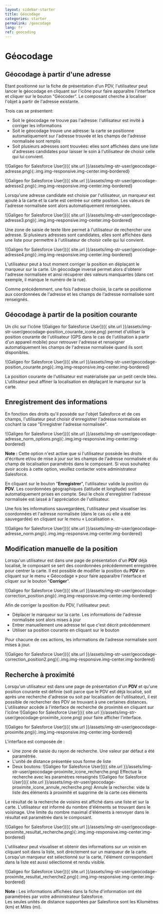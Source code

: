 ```yaml
---
layout: sidebar-starter
title: Géocodage
categories: starter
permalink: /geocodage
lang: fr
ref: geocoding
---
```


# Géocodage

## Géocodage à partir d'une adresse

Etant positionné sur la fiche de présentation d'un PDV, l'utilisateur peut lancer le géocodage en cliquant sur l'icône    pour faire apparaître l'interface et cliquer sur le bouton "Géocoder". Le composant cherche à localiser l'objet à partir de l'adresse existante.

Trois cas se présentent:
- Soit le géocodage ne trouve pas l'adresse: l'utilisateur est invité à corriger les informations
- Soit le géocodage trouve une adresse: la carte se positionne automatiquement sur l'adresse trouvée et les champs de l'adresse normalisée sont remplis
- Soit plusieurs adresses sont trouvées: elles sont affichées dans une liste d'adresses candidates pour laisser le soin à l'utilisateur de choisir celle qui lui convient.

![Galigeo for Salesforce User]({{ site.url }}/assets/img-str-user/geocodage-adresse.png){:.img.img-responsive.img-center.img-bordered}

![Galigeo for Salesforce User]({{ site.url }}/assets/img-str-user/geocodage-adresse2.png){:.img.img-responsive.img-center.img-bordered}

Lorsqu'une adresse candidate est choisie par l'utilisateur, un marqueur est ajouté à la carte et la carte est centrée sur cette position. Les valeurs de l'adresse normalisée sont alors automatiquement renseignées.

![Galigeo for Salesforce User]({{ site.url }}/assets/img-str-user/geocodage-adresse3.png){:.img.img-responsive.img-center.img-bordered}

Une zone de saisie de texte libre permet à l'utilisateur de rechercher une adresse. Si plusieurs adresses sont candidates, elles sont affichées dans une liste pour permettre à l'utilisateur de choisir celle qui lui convient.

![Galigeo for Salesforce User]({{ site.url }}/assets/img-str-user/geocodage-adresse4.png){:.img.img-responsive.img-center.img-bordered}

L'utilisateur peut à tout moment corriger la position en déplaçant le marqueur sur la carte. Un géocodage inversé permet alors d'obtenir l'adresse normalisée et ainsi récupérer des valeurs manquantes (dans cet exemple, il manque le numéro de la rue).

Comme précédemment, une fois l'adresse choisie, la carte se positionne aux coordonnées de l'adresse et les champs de l'adresse normalisée sont renseignés.

## Géocodage à partir de la position courante

Un clic sur l’icône ![Galigeo for Salesforce User]({{ site.url }}/assets/img-str-user/geocodage-position_courante_icone.png) permet d'utiliser la position courante de l'utilisateur (GPS dans le cas de l'utilisation à partir d'un appareil mobile) pour retrouver l'adresse et renseigner automatiquement les champs de l'adresse normalisée quand ils sont disponibles.

![Galigeo for Salesforce User]({{ site.url }}/assets/img-str-user/geocodage-position_courante.png){:.img.img-responsive.img-center.img-bordered}

La position courante de l'utilisateur est matérialisée par un petit cercle bleu. L'utilisateur peut affiner la localisation en déplaçant le marqueur sur la carte.

## Enregistrement des informations

En fonction des droits qu'il possède sur l'objet Salesforce et de ces champs, l'utilisateur peut choisir d'enregistrer l'adresse normalisée en cochant la case "Enregistrer l'adresse normalisée".

![Galigeo for Salesforce User]({{ site.url }}/assets/img-str-user/geocodage-adresse_norm_options.png){:.img.img-responsive.img-center.img-bordered}

<div class="alert alert-info" role="alert"> <strong>Note :</strong> Cette option n'est active que si l'utilisateur possède les droits d'écriture et/ou de mise à jour sur les champs de l'adresse normalisée et du champ de localisation paramétrés dans le composant. Si vous souhaitez avoir accès à cette option, veuillez contacter votre administrateur Salesforce.</div>

En cliquant sur le bouton "**Enregistrer**", l'utilisateur valide la position du **PDV**. Les coordonnées géographiques (latitude et longitude) sont automatiquement prises en compte. Seul le choix d'enregistrer l'adresse normalisée est laissé à l'appréciation de l'utilisateur. 

Une fois les informations sauvegardées, l'utilisateur peut visualiser les coordonnées et l'adresse normalisée (dans le cas où elle a été sauvegardée) en cliquant sur le menu « Localisation ».

![Galigeo for Salesforce User]({{ site.url }}/assets/img-str-user/geocodage-adresse_norm.png){:.img.img-responsive.img-center.img-bordered}

## Modification manuelle de la position

Lorsqu'un utilisateur est dans une page de présentation d'un **PDV** déjà localisé, le composant se sert des coordonnées précédemment enregistrée pour centrer la carte. Il est possible de modifier la position du **PDV** en cliquant sur le menu « Géocodage » pour faire apparaître l'interface et cliquer sur le bouton "**Corriger**".

![Galigeo for Salesforce User]({{ site.url }}/assets/img-str-user/geocodage-correction_position.png){:.img.img-responsive.img-center.img-bordered}

Afin de corriger la position du PDV, l'utilisateur peut:
- Déplacer le marqueur sur la carte. Les informations de l'adresse normalisée sont alors mises à jour
- Entrer manuellement une adresse tel que c'est décrit précédemment
- Utiliser sa position courante en cliquant sur le bouton   

Pour chacune de ces actions, les informations de l'adresse normalisée sont mises à jour.

![Galigeo for Salesforce User]({{ site.url }}/assets/img-str-user/geocodage-correction_position2.png){:.img.img-responsive.img-center.img-bordered}

## Recherche à proximité

Lorsqu'un utilisateur est dans une page de présentation d'un **PDV** et qu'une position courante est définie (soit parce que le PDV est déjà localisé, soit après une recherche d'adresse ou soit par localisation de l'utilisateur), il est possible de rechercher des PDV se trouvant à une certaines distances. 
L'utilisateur accède à l'interface de recherche de proximité en cliquant sur l'icône ![Galigeo for Salesforce User]({{ site.url }}/assets/img-str-user/geocodage-proximite_icone.png) pour faire afficher l'interface.

![Galigeo for Salesforce User]({{ site.url }}/assets/img-str-user/geocodage-proximite.png){:.img.img-responsive.img-center.img-bordered}

L'interface est composée de :
- Une zone de saisie du rayon de recherche. Une valeur par défaut a été paramétrée. 
- L'unité de distance présentée sous forme de liste
- Deux boutons:
![Galigeo for Salesforce User]({{ site.url }}/assets/img-str-user/geocodage-proximite_icone_recherche.png) Effectue la recherche avec les paramètres renseignés
![Galigeo for Salesforce User]({{ site.url }}/assets/img-str-user/geocodage-proximite_icone_annule_recherche.png) Annule la recherche: vide la liste des éléments à proximité et supprime de la carte ces éléments

Le résultat de la recherche de voisins est affiché dans une liste et sur la carte. L'utilisateur est informé du nombre d'éléments se trouvant dans le voisinage. Une limite du nombre maximal d'éléments à renvoyer dans le résultat est paramétrée dans le composant. 

![Galigeo for Salesforce User]({{ site.url }}/assets/img-str-user/geocodage-proximite_resultat_recherche.png){:.img.img-responsive.img-center.img-bordered}

L'utilisateur peut visualiser et obtenir des informations sur un voisin en cliquant soit dans la liste, soit directement sur un marqueur de la carte. Lorsqu'un marqueur est sélectionné sur la carte, l'élément correspondant dans la liste est aussi sélectionné et rendu visible.

![Galigeo for Salesforce User]({{ site.url }}/assets/img-str-user/geocodage-proximite_resultat_recherche2.png){:.img.img-responsive.img-center.img-bordered}

<div class="alert alert-info" role="alert"> <strong>Note :</strong> Les informations affichées dans la fiche d'information ont été paramétrées par votre administrateur Salesforce.<br>
Les seules unités de distance supportées par Salesforce sont les Kilomètres (km) et Miles (mi).
</div>
